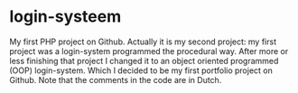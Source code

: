 # login-systeem
My first PHP project on Github. Actually it is my second project: my first project was a login-system programmed the procedural way. After more or less finishing that project I changed it to an object oriented programmed (OOP) login-system. Which I decided to be my first portfolio project on Github. Note that the comments in the code are in Dutch.
